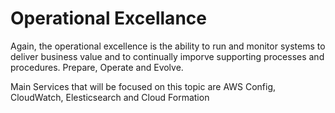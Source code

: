 # Operational Excellance 

Again, the operational excellence is the ability to run and monitor systems to deliver business value and to continually imporve supporting processes and procedures. Prepare, Operate and Evolve. 

Main Services that will be focused on this topic are AWS Config, CloudWatch, Elesticsearch and Cloud Formation


